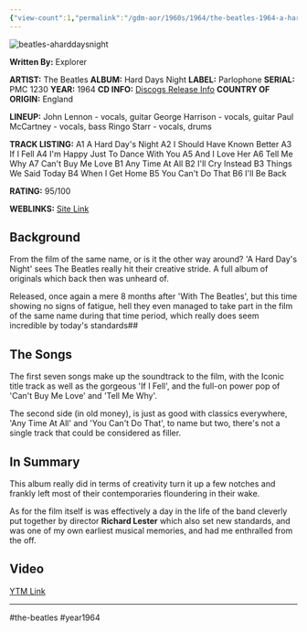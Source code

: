 ```yaml
---
{"view-count":1,"permalink":"/gdm-aor/1960s/1964/the-beatles-1964-a-hard-days-night/","dg-publish":true,"dgPassFrontmatter":true,"noteIcon":"","created":"2025-07-17T12:43:46.660+12:00","updated":"2025-07-16T13:36:50.703+12:00"}
---
```



<img src="https://i.ibb.co/vMRvVY9/beatles-aharddaysnight.jpg" alt="beatles-aharddaysnight" border="0">

**Written By:** Explorer

**ARTIST:** The Beatles
**ALBUM:** Hard Days Night
**LABEL:** Parlophone
**SERIAL:** PMC 1230
**YEAR:** 1964
**CD INFO:** [Discogs Release Info](https://www.discogs.com/master/24003-The-Beatles-A-Hard-Days-Night)
**COUNTRY OF ORIGIN:** England

**LINEUP:**
John Lennon - vocals, guitar
George Harrison - vocals, guitar
Paul McCartney - vocals, bass
Ringo Starr - vocals, drums

**TRACK LISTING:**
A1 A Hard Day's Night
A2 I Should Have Known Better
A3 If I Fell
A4 I'm Happy Just To Dance With You
A5 And I Love Her
A6 Tell Me Why
A7 Can't Buy Me Love
B1 Any Time At All
B2 I'll Cry Instead
B3 Things We Said Today
B4 When I Get Home
B5 You Can't Do That
B6 I'll Be Back

**RATING:** 95/100

**WEBLINKS:**
[Site Link](https://thebeatles.com)

## Background
From the film of the same name, or is it the other way around? 'A Hard Day's Night' sees The Beatles really hit their creative stride. A full album of originals which back then was unheard of. 

Released, once again a mere 8 months after 'With The Beatles', but this time showing no signs of fatigue, hell they even managed to take part in the film of the same name during that time period, which really does seem incredible by today's standards## 

## The Songs
The first seven songs make up the soundtrack to the film, with the Iconic title track as well as the gorgeous 'If I Fell', and the full-on power pop of 'Can't Buy Me Love' and 'Tell Me Why'.

The second side (in old money), is just as good with classics everywhere, 'Any Time At All' and 'You Can't Do That', to name but two, there's not a single track that could be considered as filler.

## In Summary
This album really did in terms of creativity turn it up a few notches and frankly left most of their contemporaries floundering in their wake.

As for the film itself is was effectively a day in the life of the band cleverly put together by director **Richard Lester** which also set new standards, and was one of my own earliest musical memories, and had me enthralled from the off.

## Video
[YTM Link](https://music.youtube.com/browse/MPREb_lMwnCCnXwKZ)

---

#the-beatles #year1964